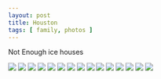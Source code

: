 ```yaml
---
layout: post
title: Houston
tags: [ family, photos ]
---
```



Not Enough ice houses




<div class="fotorama"  data-allowfullscreen="true" data-width="100%"  data-ratio="800/600">
    <!--https://photos.app.goo.gl/sYhxhmc8M3WFuRDQA-->
    <img src="https://images.northbriton.net/AP1GczNETMpH_k3cTHFsnv6EG1E8kt10Yi2HroUv7aBI1pDKu-oc1yktavj3DzUZzrOVfy05P47v80PzBQq90NVucSpupyuzePs_EcPLDIop3aPsScBTQglA">
    <img src="https://images.northbriton.net/AP1GczMWsSQhSD-k8CozwXbPnrABsBzKHPETOcwQgmXNVxJMZBsqe3RauAWshMt_fQnR_l4hDUvlzqmwh_Mcx2OYFT70LYnSwxASrI-kqPaXj-Eg1-wW_Fzi">
    <img src="https://images.northbriton.net/AP1GczN4gtv8BdEC2D6E2ubbiPWe5AInWxzOhQ_ZRtDi-iCY-UpBqoIspDGcQ-nT3g9vSBG2CiPdtHXupy1lo0pQiMYsAwU84dME8v0h6FPJYqIG1buWnnPg">
    <img src="https://images.northbriton.net/AP1GczME83cm6fgXjRgxVAgKh2Y2DEONt9wk4yW3O5wCURpvlxduFvCcjaB-X9Ak5AoODL1h2v_JMR3bMJ02WJmCfX5ZvdKNaQpRmKnyLSuSGsH429noLM20">
    <img src="https://images.northbriton.net/AP1GczO4BsTHK2wfbDgNTikYJEFcL6qBwNFBK6lgjRNjjCwyRdALhJBbXGtym-dvvXM-sshC4ZLdxw797gHzTi9qcNSeax6LPGGrwN-Iox6x9mMe0zOofXML">
    <img src="https://images.northbriton.net/AP1GczORHPvlD4ydlLDYl9G5mhWgU3WihNeHpSUTgE8JvHxrFn3Ky00vtHSfmIe8p78wN_mnEFZLkgRD7F_1vzAkribATJt93AogWkv3mJDJ3LIxSpE4hUrF">
    <img src="https://images.northbriton.net/AP1GczOIqqzjYg9VM59vrAb58r7ECRxosLr0pGUbOv4DHuYiC3IF7Trt4OH51pfy5YI5ny2rDK0tkswN4W8hghhHgQTPY-1k83rgrIECUN39lAgk-QiUJAf6">
    <img src="https://images.northbriton.net/AP1GczNUcIuBaRYp-LQd1D5i5mhWUkLpoioUw_7dburNzq9t4TfPk-3faZ3aeV8vdJkYKOGhG2-IfcE6LuXv24l5j_0uwKifKqp6o1HW11qKjSEoLDgV99PQ">
    <img src="https://images.northbriton.net/AP1GczPvLqPoYM7gvkcc__-Mgse6-TUk1SOwnnhtojiKrj8eDw3okZlQo3m9KSWn6AyGQJ9YYWMu9NW5HmV8G6PuzlkQTVD3_nRpeipRFQ_KuBukV-Z3z0ip">
    <img src="https://images.northbriton.net/AP1GczMpWo2x0wUPypol-SxZBlXUUwtBU9KBPJthclS-EIULjBkr81SHMA65TCGC61U1Mkk-T446ijq2vLt19HJGHqVc_TRYsLir0a4oeVoVjuVBFFSnHjm9">
    <img src="https://images.northbriton.net/AP1GczNJuwukzyygs8g85jei9-KJFg4w-ccY2s9QhFPwgyF8ybkWVGPDmczPrVxLJijgd5k7hkMkfAtC7a42WtKUmx9s8EBJQ57nO30_GuDNqo4meJ4-uxud">
    <img src="https://images.northbriton.net/AP1GczPkKjZFktpAVuuxI5514CEY9aQ9tuFPrnrc3DqfMvBBNawzTHHGB-IHo7AUOWDy4L2XRNZRNnF7YHCP1mzYfmK54EP5g9NCDZGIOFCBWNg-_zukVNpb">
    <img src="https://images.northbriton.net/AP1GczMW5Jt4hUNgKty4v15Pdxj1nxq-u9BWeVdn-A_um1tMgovijg8L3TBE5Ekc5C8ohqZBXl65KH2bpt6ES9Zv8IiMlnLVvsXoQODpeSU8SMFMt0LAurpB">
    <img src="https://images.northbriton.net/AP1GczMzeYcwq1RKVGA9QLm-TEPBZAbYbsrG4K30H0eAU5FqE64xSbIv6GXDVe6qQth9R_Ab6r7iTPimIwOcd2YNumOW8qX5qXKp3Ur78Sxe1nmGo7-3u6CR">
    <img src="https://images.northbriton.net/AP1GczOQVsmZFKwuWjydRyYccEGgXH8bfDRU6YBpuxZSUsz8lLEmZa8O5AoOtehq3_08QB5xoBHQrX25Zih5o-WsT41YBvQk3vJUhLOT0yTQ7v6-kF_FJ_W4">
</div>